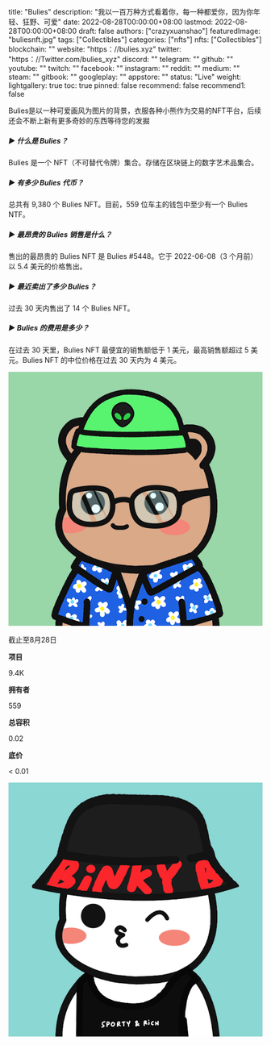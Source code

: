 title: "Bulies"
description: "我以一百万种方式看着你，每一种都爱你，因为你年轻、狂野、可爱"
date: 2022-08-28T00:00:00+08:00
lastmod: 2022-08-28T00:00:00+08:00
draft: false
authors: ["crazyxuanshao"]
featuredImage: "buliesnft.jpg"
tags: ["Collectibles"]
categories: ["nfts"]
nfts: ["Collectibles"]
blockchain: ""
website: "https：//bulies.xyz"
twitter: "https：//Twitter.com/bulies_xyz"
discord: ""
telegram: ""
github: ""
youtube: ""
twitch: ""
facebook: ""
instagram: ""
reddit: ""
medium: ""
steam: ""
gitbook: ""
googleplay: ""
appstore: ""
status: "Live"
weight: 
lightgallery: true
toc: true
pinned: false
recommend: false
recommend1: false

Bulies是以一种可爱画风为图片的背景，衣服各种小熊作为交易的NFT平台，后续还会不断上新有更多奇妙的东西等待您的发掘



##### ▶ 什么是 Bulies？

Bulies 是一个 NFT（不可替代令牌）集合。存储在区块链上的数字艺术品集合。

##### ▶ 有多少 Bulies 代币？

总共有 9,380 个 Bulies NFT。目前，559 位车主的钱包中至少有一个 Bulies NTF。

##### ▶ 最昂贵的 Bulies 销售是什么？

售出的最昂贵的 Bulies NFT 是 Bulies #5448。它于 2022-06-08（3 个月前）以 5.4 美元的价格售出。

##### ▶ 最近卖出了多少 Bulies？

过去 30 天内售出了 14 个 Bulies NFT。

##### ▶ Bulies 的费用是多少？

在过去 30 天里，Bulies NFT 最便宜的销售额低于 1 美元，最高销售额超过 5 美元。Bulies NFT 的中位价格在过去 30 天内为 4 美元。

![ifsnasi](ifsnasi.png)

截止至8月28日

**项目**

9.4K

**拥有者**

559

**总容积**

0.02

**底价**

< 0.01

![unnamed](unnamed.png)